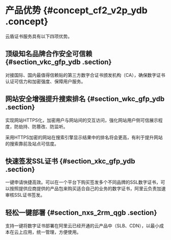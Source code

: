 # 产品优势 {#concept_cf2_v2p_ydb .concept}

云盾证书服务具有以下四项优势。

## 顶级知名品牌合作安全可信赖 {#section_vkc_gfp_ydb .section}

对接国际、国内最值得信赖贴的第三方数字合证书颁发机构（CA），确保数字证书认证可信力和加密强度、保障用户服务。

## 网站安全增强提升搜索排名 {#section_wkc_gfp_ydb .section}

实现网站HTTPS化，加密用户与网站间的交互访问，强化网站用户侧可信展示程度，防劫持、防篡改、防监听。

采用HTTPS加密的网站在搜索引擎显示结果中的排名将会更高，有利于提升网站的搜索靠前及站点可信度。

## 快速签发SSL证书 {#section_xkc_gfp_ydb .section}

一键申请快捷高效。可以在一个平台下购买签发多个不同品牌的SSL数字证书，可以按照提供应商提供的产品包来购买适合自己的业务的数字证书，阿里云负责加速审核SSL证书签发。

## 轻松一键部署 {#section_nxs_2rm_qgb .section}

支持一键将数字证书部署在阿里云已经开通的云产品中（SLB、CDN），以最小成本在云上应用，统一管理，方便使用。

